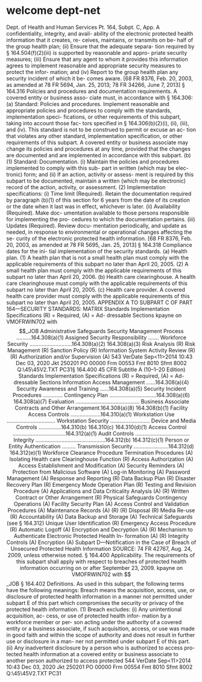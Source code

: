 # welcome dept-net

Dept. of Health and Human Services
Pt. 164, Subpt. C, App. A
confidentiality, integrity, and avail-
ability of the electronic protected
health information that it creates, re-
ceives, maintains, or transmits on be-
half of the group health plan;
(ii) Ensure that the adequate separa-
tion required by § 164.504(f)(2)(iii) is
supported by reasonable and appro-
priate security measures;
(iii) Ensure that any agent to whom
it provides this information agrees to
implement reasonable and appropriate
security measures to protect the infor-
mation; and
(iv) Report to the group health plan
any security incident of which it be-
comes aware.
[68 FR 8376, Feb. 20, 2003, as amended at 78
FR 5694, Jan. 25, 2013; 78 FR 34266, June 7,
2013]
§ 164.316 Policies and procedures and
documentation requirements.
A covered entity or business asso-
ciate must, in accordance with § 164.306:
(a) Standard: Policies and procedures.
Implement reasonable and appropriate
policies and procedures to comply with
the standards, implementation speci-
fications, or other requirements of this
subpart, taking into account those fac-
tors specified in § 164.306(b)(2)(i), (ii),
(iii), and (iv). This standard is not to be
construed to permit or excuse an ac-
tion that violates any other standard,
implementation specification, or other
requirements of this subpart. A covered
entity or business associate may
change its policies and procedures at
any time, provided that the changes
are documented and are implemented
in accordance with this subpart.
(b)(1) Standard: Documentation. (i)
Maintain the policies and procedures
implemented to comply with this sub-
part in written (which may be elec-
tronic) form; and
(ii) If an action, activity or assess-
ment is required by this subpart to be
documented, maintain a written (which
may be electronic) record of the action,
activity, or assessment.
(2) Implementation specifications:
(i) Time limit (Required). Retain the
documentation required by paragraph
(b)(1) of this section for 6 years from
the date of its creation or the date
when it last was in effect, whichever is
later.
(ii) Availability (Required). Make doc-
umentation available to those persons
responsible for implementing the pro-
cedures to which the documentation
pertains.
(iii) Updates (Required). Review docu-
mentation periodically, and update as
needed, in response to environmental
or operational changes affecting the se-
curity of the electronic protected
health information.
[68 FR 8376, Feb. 20, 2003, as amended at 78
FR 5695, Jan. 25, 2013]
§ 164.318 Compliance dates for the ini-
tial implementation of the security
standards.
(a) Health plan. (1) A health plan that
is not a small health plan must comply
with the applicable requirements of
this subpart no later than April 20,
2005.
(2) A small health plan must comply
with the applicable requirements of
this subpart no later than April 20,
2006.
(b) Health care clearinghouse. A health
care clearinghouse must comply with
the applicable requirements of this
subpart no later than April 20, 2005.
(c) Health care provider. A covered
health care provider must comply with
the applicable requirements of this
subpart no later than April 20, 2005.
APPENDIX A TO SUBPART C OF PART 164—SECURITY STANDARDS: MATRIX
Standards
Implementation Specifications (R) = Required, (A) = Ad-
dressable
Sections
kpayne on VMOFRWIN702 with $$_JOB
Administrative Safeguards
Security Management Process ..........164.308(a)(1)
Assigned Security Responsibility .......
Workforce Security ............................164.308(a)(2)
164.308(a)(3)
Risk Analysis (R)
Risk Management (R)
Sanction Policy (R)
Information System Activity Review (R)
(R)
Authorization and/or Supervision (A)
543
VerDate Sep<11>2014
10:43 Dec 03, 2020
Jkt 250201
PO 00000
Frm 00553
Fmt 8010
Sfmt 8002
Q:\45\45V2.TXT
PC31§ 164.400
45 CFR Subtitle A (10–1–20 Edition)
Standards
Implementation Specifications (R) = Required, (A) = Ad-
dressable
Sections
Information Access Management ......164.308(a)(4)
Security Awareness and Training ......164.308(a)(5)
Security Incident Procedures .............
Contingency Plan ...............................164.308(a)(6)
164.308(a)(7)
Evaluation ..........................................
Business Associate Contracts and
Other Arrangement.164.308(a)(8)
164.308(b)(1)
Facility Access Controls ....................164.310(a)(1)
Workstation Use ................................
Workstation Security ..........................
Device and Media Controls ...............164.310(b)
164.310(c)
164.310(d)(1)
Access Control ...................................164.312(a)(1)
Audit Controls ....................................
Integrity ..............................................164.312(b)
164.312(c)(1)
Person or Entity Authentication .........
Transmission Security .......................164.312(d)
164.312(e)(1)
Workforce Clearance Procedure
Termination Procedures (A)
Isolating Health care Clearinghouse Function (R)
Access Authorization (A)
Access Establishment and Modification (A)
Security Reminders (A)
Protection from Malicious Software (A)
Log-in Monitoring (A)
Password Management (A)
Response and Reporting (R)
Data Backup Plan (R)
Disaster Recovery Plan (R)
Emergency Mode Operation Plan (R)
Testing and Revision Procedure (A)
Applications and Data Criticality Analysis (A)
(R)
Written Contract or Other Arrangement (R)
Physical Safeguards
Contingency Operations (A)
Facility Security Plan (A)
Access Control and Validation Procedures (A)
Maintenance Records (A)
(R)
(R)
Disposal (R)
Media Re-use (R)
Accountability (A)
Data Backup and Storage (A)
Technical Safeguards (see § 164.312)
Unique User Identification (R)
Emergency Access Procedure (R)
Automatic Logoff (A)
Encryption and Decryption (A)
(R)
Mechanism to Authenticate Electronic Protected Health In-
formation (A)
(R)
Integrity Controls (A)
Encryption (A)
Subpart D—Notification in the
Case of Breach of Unsecured
Protected Health Information
SOURCE: 74 FR 42767, Aug. 24, 2009, unless
otherwise noted.
§ 164.400
Applicability.
The requirements of this subpart
shall apply with respect to breaches of
protected health information occurring
on or after September 23, 2009.
kpayne on VMOFRWIN702 with $$_JOB
§ 164.402
Definitions.
As used in this subpart, the following
terms have the following meanings:
Breach means the acquisition, access,
use, or disclosure of protected health
information in a manner not permitted
under subpart E of this part which
compromises the security or privacy of
the protected health information.
(1) Breach excludes:
(i) Any unintentional acquisition, ac-
cess, or use of protected health infor-
mation by a workforce member or per-
son acting under the authority of a
covered entity or a business associate,
if such acquisition, access, or use was
made in good faith and within the
scope of authority and does not result
in further use or disclosure in a man-
ner not permitted under subpart E of
this part.
(ii) Any inadvertent disclosure by a
person who is authorized to access pro-
tected health information at a covered
entity or business associate to another
person authorized to access protected
544
VerDate Sep<11>2014
10:43 Dec 03, 2020
Jkt 250201
PO 00000
Frm 00554
Fmt 8010
Sfmt 8002
Q:\45\45V2.TXT
PC31
